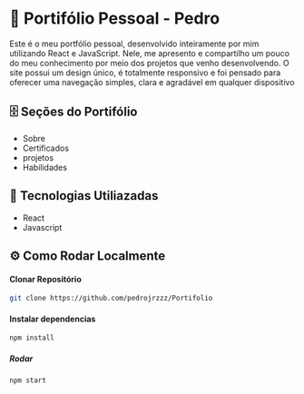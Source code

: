 # 🚀 Portifólio Pessoal - Pedro

Este é o meu portfólio pessoal, desenvolvido inteiramente por mim utilizando React e JavaScript. Nele, me apresento e compartilho um pouco do meu conhecimento por meio dos projetos que venho desenvolvendo. O site possui um design único, é totalmente responsivo e foi pensado para oferecer uma navegação simples, clara e agradável em qualquer dispositivo

## 🗄️ Seções do Portifólio

- Sobre
- Certificados
- projetos
- Habilidades

## 🤖 Tecnologias Utiliazadas

- React
- Javascript

## ⚙️ Como Rodar Localmente

#### Clonar Repositório

```bash
git clone https://github.com/pedrojrzzz/Portifolio
```

#### Instalar dependencias

```bash
npm install
```

##### Rodar

```bash
npm start
```
